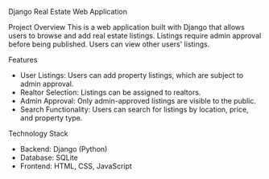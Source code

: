 Django Real Estate Web Application

Project Overview
This is a web application built with Django that allows users to browse and add real estate listings. Listings require admin approval before being published. Users can view other users' listings.

Features
- User Listings: Users can add property listings, which are subject to admin approval.
- Realtor Selection: Listings can be assigned to realtors.
- Admin Approval: Only admin-approved listings are visible to the public.
- Search Functionality: Users can search for listings by location, price, and property type.

Technology Stack
- Backend: Django (Python)
- Database: SQLite
- Frontend: HTML, CSS, JavaScript 
